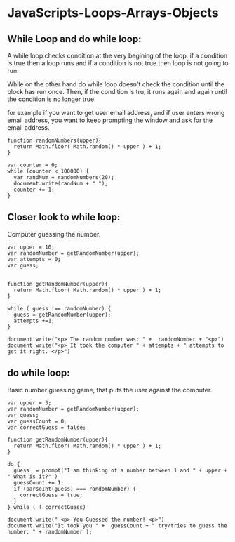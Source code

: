 # JavaScripts-Loops-Arrays-Objects

While Loop and do while loop:
-----------------------------

A while loop checks condition at the very begining of the loop. if a condition is true then a loop runs and if a condition is not true then loop is not going to run.

While on the other hand do while loop doesn't check the condition until the block has run once. Then, if the condition is tru, it runs again and again until the condition is no longer true.

for example if you want to get user email address, and if user enters wrong email address, you want to keep prompting the window and ask for the email address.



```
function randomNumbers(upper){
  return Math.floor( Math.random() * upper ) + 1;
}

var counter = 0;
while (counter < 100000) {
  var randNum = randomNumbers(20);
  document.write(randNum + " ");
  counter += 1;
}
```

Closer look to while loop:
--------------------------

Computer guessing the number.

```
var upper = 10;
var randomNumber = getRandomNumber(upper);
var attempts = 0;
var guess;


function getRandomNumber(upper){
  return Math.floor( Math.random() * upper ) + 1;
}

while ( guess !== randomNumber) {
  guess = getRandomNumber(upper);
  attempts +=1;
}

document.write("<p> The random number was: " +  randomNumber + "<p>")
document.write("<p> It took the computer " + attempts + " attempts to get it right. </p>")

```

do while loop:
---------------

Basic number guessing game, that puts the user against the computer.

```
var upper = 3;
var randomNumber = getRandomNumber(upper);
var guess;
var guessCount = 0;
var correctGuess = false;

function getRandomNumber(upper){
  return Math.floor( Math.random() * upper ) + 1;
}

do {
  guess  = prompt("I am thinking of a number between 1 and " + upper + " What is it?" )
  guessCount += 1;
  if (parseInt(guess) === randomNumber) {
    correctGuess = true;
  }
} while ( ! correctGuess)

document.write(" <p> You Guessed the number! <p>")
document.write("It took you " +  guessCount + " try/tries to guess the number: " + randomNumber );
```


